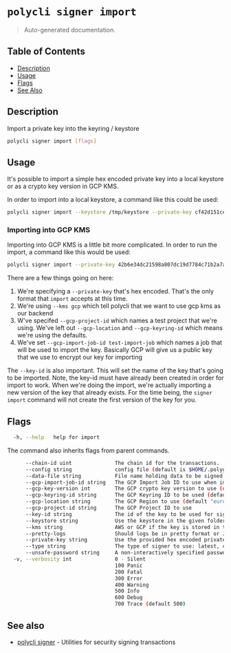 # `polycli signer import`

> Auto-generated documentation.

## Table of Contents

- [Description](#description)
- [Usage](#usage)
- [Flags](#flags)
- [See Also](#see-also)

## Description

Import a private key into the keyring / keystore

```bash
polycli signer import [flags]
```

## Usage

It's possible to import a simple hex encoded private key into a local
keystore or as a crypto key version in GCP KMS.

In order to import into a local keystore, a command like this could be used:

```bash
polycli signer import --keystore /tmp/keystore --private-key cf42d151cec45693f2ac1201e803b056c5f9e2e5d1af627ce41ab3b6faceda25
```

### Importing into GCP KMS

Importing into GCP KMS is a little bit more complicated. In order to run the import, a command like this would be used:

```bash
polycli signer import --private-key 42b6e34dc21598a807dc19d7784c71b2a7a01f6480dc6f58258f78e539f1a1fa --kms gcp --gcp-project-id prj-polygonlabs-devtools-dev --key-id jhilliard-code-quality --gcp-import-job-id test-import-job
```

There are a few things going on here:

1. We're specifying a `--private-key` that's hex encoded. That's the only format that `import` accepts at this time.
2. We're using `--kms gcp` which tell polycli that we want to use gcp kms as our backend
3. W've specifed `--gcp-project-id` which names a test project that we're using. We've left out `--gcp-location` and `--gcp-keyring-id` which means we're using the defaults.
4. We've set `--gcp-import-job-id test-import-job` which names a job that will be used to import the key. Basically GCP will give us a public key that we use to encrypt our key for importing

The `--key-id` is also important. This will set the name of the key that's going to be imported. Note, the key-id must have already been created in order for import to work. When we're doing the import, we're actually importing a new version of the key that already exists. For the time being, the `signer import` command will not create the first version of the key for you.

## Flags

```bash
  -h, --help   help for import
```

The command also inherits flags from parent commands.

```bash
      --chain-id uint              The chain id for the transactions.
      --config string              config file (default is $HOME/.polygon-cli.yaml)
      --data-file string           File name holding data to be signed
      --gcp-import-job-id string   The GCP Import Job ID to use when importing a key
      --gcp-key-version int        The GCP crypto key version to use (default 1)
      --gcp-keyring-id string      The GCP Keyring ID to be used (default "polycli-keyring")
      --gcp-location string        The GCP Region to use (default "europe-west2")
      --gcp-project-id string      The GCP Project ID to use
      --key-id string              The id of the key to be used for signing
      --keystore string            Use the keystore in the given folder or file
      --kms string                 AWS or GCP if the key is stored in the cloud
      --pretty-logs                Should logs be in pretty format or JSON (default true)
      --private-key string         Use the provided hex encoded private key
      --type string                The type of signer to use: latest, cancun, london, eip2930, eip155 (default "london")
      --unsafe-password string     A non-interactively specified password for unlocking the keystore
  -v, --verbosity int              0 - Silent
                                   100 Panic
                                   200 Fatal
                                   300 Error
                                   400 Warning
                                   500 Info
                                   600 Debug
                                   700 Trace (default 500)
```

## See also

- [polycli signer](polycli_signer.md) - Utilities for security signing transactions
